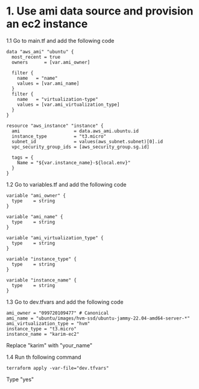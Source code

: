 # 1. Use ami data source and provision an ec2 instance

1.1 Go to main.tf and add the following code
```
data "aws_ami" "ubuntu" {
  most_recent = true
  owners      = [var.ami_owner] 

  filter {
    name   = "name"
    values = [var.ami_name]
  }
  filter {
    name   = "virtualization-type"
    values = [var.ami_virtualization_type]
  }
}

resource "aws_instance" "instance" {
  ami                    = data.aws_ami.ubuntu.id
  instance_type          = "t3.micro"
  subnet_id              = values(aws_subnet.subnet)[0].id
  vpc_security_group_ids = [aws_security_group.sg.id]

  tags = {
    Name = "${var.instance_name}-${local.env}"
  }
}
```

1.2 Go to variables.tf and add the following code
```
variable "ami_owner" {
  type    = string
}

variable "ami_name" {
  type    = string
}

variable "ami_virtualization_type" {
  type    = string
}

variable "instance_type" {
  type    = string
}

variable "instance_name" {
  type    = string
}
```


1.3 Go to dev.tfvars and add the following code
```
ami_owner = "099720109477" # Canonical  
ami_name = "ubuntu/images/hvm-ssd/ubuntu-jammy-22.04-amd64-server-*"
ami_virtualization_type = "hvm"
instance_type = "t3.micro"
instance_name = "karim-ec2"
```
Replace "karim" with "your_name"

1.4 Run th following command
```
terraform apply -var-file="dev.tfvars"
```
Type "yes"